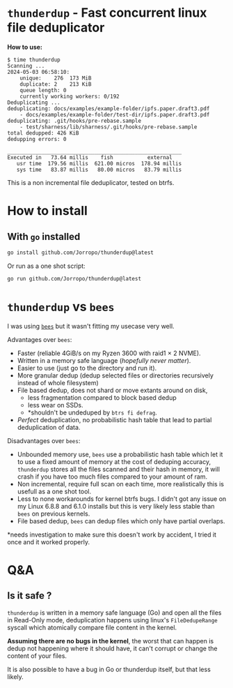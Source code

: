 # `thunderdup` - Fast concurrent linux file deduplicator

**How to use:**
```console
$ time thunderdup
Scanning ...
2024-05-03 06:58:10:
	unique:    276	173 MiB
	duplicate: 2	213 KiB
	queue length: 0
	currently working workers: 0/192
Deduplicating ...
deduplicating: docs/examples/example-folder/ipfs.paper.draft3.pdf
	- docs/examples/example-folder/test-dir/ipfs.paper.draft3.pdf
deduplicating: .git/hooks/pre-rebase.sample
	- test/sharness/lib/sharness/.git/hooks/pre-rebase.sample
total dedupped: 426 KiB
dedupping errors: 0

________________________________________________________
Executed in   73.64 millis    fish           external
   usr time  179.56 millis  621.00 micros  178.94 millis
   sys time   83.87 millis   80.00 micros   83.79 millis
```

This is a non incremental file deduplicator, tested on btrfs.

# How to install

## With `go` installed

```bash
go install github.com/Jorropo/thunderdup@latest
```

Or run as a one shot script:
```bash
go run github.com/Jorropo/thunderdup@latest
```

# `thunderdup` vs `bees`

I was using [`bees`](https://github.com/Zygo/bees) but it wasn't fitting my usecase very well.

Advantages over `bees`:
- Faster (reliable 4GiB/s on my Ryzen 3600 with raid1 × 2 NVME).
- Written in a memory safe language (*hopefully never matter*).
- Easier to use (just go to the directory and run it).
- More granular dedup (dedup selected files or directories recursively instead of whole filesystem)
- File based dedup, does not shard or move extants around on disk,
  - less fragmentation compared to block based dedup
  - less wear on SSDs.
  - \*shouldn't be undeduped by `btrs fi defrag`.
- *Perfect* deduplication, no probabilistic hash table that lead to partial deduplication of data.

Disadvantages over `bees`:
- Unbounded memory use, `bees` use a probabilistic hash table which let it to use a fixed amount of memory at the cost of deduping accuracy, `thunderdup` stores all the files scanned and their hash in memory, it will crash if you have too much files compared to your amount of ram.
- Non incremental, require full scan on each time, more realistically this is usefull as a one shot tool.
- Less to none workarounds for kernel btrfs bugs. I didn't got any issue on my Linux 6.8.8 and 6.1.0 installs but this is very likely less stable than `bees` on previous kernels.
- File based dedup, `bees` can dedup files which only have partial overlaps.

\*needs investigation to make sure this doesn't work by accident, I tried it once and it worked properly.

# Q&A

## Is it safe ?

`thunderdup` is written in a memory safe language (Go) and open all the files in Read-Only mode, deduplication happens using linux's `FileDedupeRange` syscall which atomically compare file content in the kernel.

**Assuming there are no bugs in the kernel**, the worst that can happen is dedup not happening where it should have, it can't corrupt or change the content of your files.

It is also possible to have a bug in Go or thunderdup itself, but that less likely.